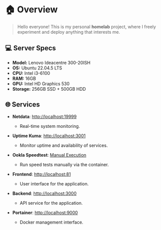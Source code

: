 # 🏠 Overview

> Hello everyone! This is my personal **homelab** project, where I freely experiment and deploy anything that interests me.

## 💻 Server Specs

- **Model:** Lenovo Ideacentre 300-20ISH
- **OS:** Ubuntu 22.04.5 LTS
- **CPU:** Intel i3-6100
- **RAM:** 16GB
- **GPU:** Intel HD Graphics 530
- **Storage:** 256GB SSD + 500GB HDD

## 🌐 Services

- **Netdata**: [http://localhost:19999](http://localhost:19999)
  - Real-time system monitoring.

- **Uptime Kuma**: [http://localhost:3001](http://localhost:3001)
  - Monitor uptime and availability of services.

- **Ookla Speedtest**: [Manual Execution](https://www.speedtest.net)
  - Run speed tests manually via the container.

- **Frontend**: [http://localhost:81](http://localhost:81)
  - User interface for the application.

- **Backend**: [http://localhost:3000](http://localhost:3000)
  - API service for the application.

- **Portainer**: [http://localhost:9000](http://localhost:9000)
  - Docker management interface.